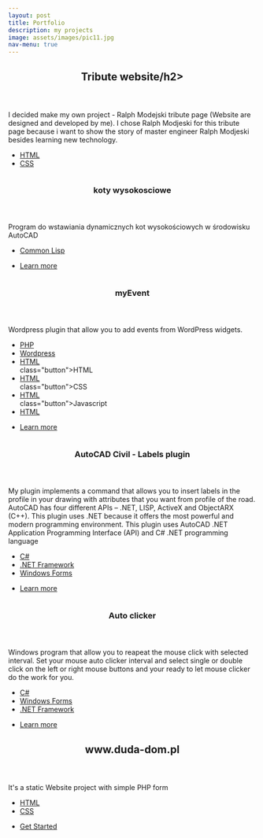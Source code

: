 ```yaml
---
layout: post
title: Portfolio
description: my projects
image: assets/images/pic11.jpg
nav-menu: true
---
```


<!-- Main -->
<div id="main 6u$ 12u$(medium)">

<!-- One -->
<section id="one">
	<div class="inner">
		<header class="major">
			<h2>Tribute website/h2>
		</header>
		<p> I decided make my own project - Ralph Modejski tribute page (Website are designed and developed by me). I chose Ralph Modjeski for this tribute page because i want to show the story of master engineer Ralph Modjeski besides learning new technology.</p>
    <ul class="actions">
    	<li><a href="#" class="button">HTML</a></li>
    	<li><a href="#" class="button">CSS</a></li>
    </ul>
	</div>
</section>

<!-- Two -->
<section id="two" class="spotlights">
	<section>
		<a href="generic.html" class="image">
			<img src="{% link assets/images/pic08.jpg %}" alt="" data-position="center center" />
		</a>
		<div class="content">
			<div class="inner">
				<header class="major">
					<h3>koty wysokosciowe</h3>
				</header>
				<p>Program do wstawiania dynamicznych kot wysokościowych w środowisku AutoCAD</p>
        <ul class="actions">
        	<li><a href="#" class="button">Common Lisp</a></li>
        </ul>        
				<ul class="actions">
					<li><a href="generic.html" class="button">Learn more</a></li>
				</ul>
			</div>
		</div>
	</section>
	<section>
		<a href="generic.html" class="image">
			<img src="{% link assets/images/pic09.jpg %}" alt="" data-position="top center" />
		</a>
		<div class="content">
			<div class="inner">
				<header class="major">
					<h3>myEvent</h3>
				</header>
				<p>Wordpress plugin that allow you to add events from WordPress widgets.</p>
        <ul class="actions">
          <li><a href="#" class="button">PHP</a></li>
          <li><a href="#" class="button">Wordpress</a></li>
          <li><a href="#" class="button">HTML</a></li>
					class="button">HTML</a></li>
          <li><a href="#" class="button">HTML</a></li>
					class="button">CSS</a></li>
          <li><a href="#" class="button">HTML</a></li>
					class="button">Javascript</a></li>
          <li><a href="#" class="button">HTML</a></li>
        </ul>    
				<ul class="actions">
					<li><a href="generic.html" class="button">Learn more</a></li>
				</ul>
			</div>
		</div>
	</section>
	<section>
		<a href="generic.html" class="image">
			<img src="{% link assets/images/pic10.jpg %}" alt="" data-position="25% 25%" />
		</a>
		<div class="content">
			<div class="inner">
				<header class="major">
					<h3>AutoCAD Civil - Labels plugin</h3>
				</header>
				<p> My plugin  implements a command that allows you to insert labels in the profile in your drawing with attributes that you want from profile of the road. AutoCAD has four different APIs – .NET, LISP, ActiveX and ObjectARX (C++). This plugin uses .NET because it offers the most powerful and modern programming environment. This plugin uses AutoCAD .NET Application Programming Interface (API) and C# .NET programming language</p>
        <ul class="actions">
          <li><a href="#" class="button">C#</a></li>
          <li><a href="#" class="button">.NET Framework</a></li>
          <li><a href="#" class="button">Windows Forms</a></li>
        </ul>    
				<ul class="actions">
					<li><a href="generic.html" class="button">Learn more</a></li>
				</ul>
			</div>
		</div>
	</section>
</section>
<!-- Three -->
<section>
	<a href="generic.html" class="image">
		<img src="{% link assets/images/pic09.jpg %}" alt="" data-position="top center" />
	</a>
	<div class="content">
		<div class="inner">
			<header class="major">
				<h3>Auto clicker</h3>
			</header>
			<p>Windows program that allow you to reapeat the mouse click with selected interval. Set your mouse auto clicker interval and select single or double click on the left or right mouse buttons and your ready to let mouse clicker do the work for you.</p>
			<ul class="actions">
				<li><a href="#" class="button">C#</a></li>
				<li><a href="#" class="button">Windows Forms</a></li>
				<li><a href="#" class="button">.NET Framework</a></li>
			</ul>    
			<ul class="actions">
				<li><a href="generic.html" class="button">Learn more</a></li>
			</ul>
		</div>
	</div>
</section>
<!-- four -->
<section id="three">
	<div class="inner">
		<header class="major">
			<h2>www.duda-dom.pl</h2>
		</header>
		<p>It's a static Website project with simple PHP form</p>
		<ul class="actions">
			<li><a href="#" class="button">HTML</a></li>
			<li><a href="#" class="button">CSS</a></li>
		</ul>
		<ul class="actions">
			<li><a href="www.duda-dom.pl" class="button next">Get Started</a></li>
		</ul>
	</div>
</section>

</div>
